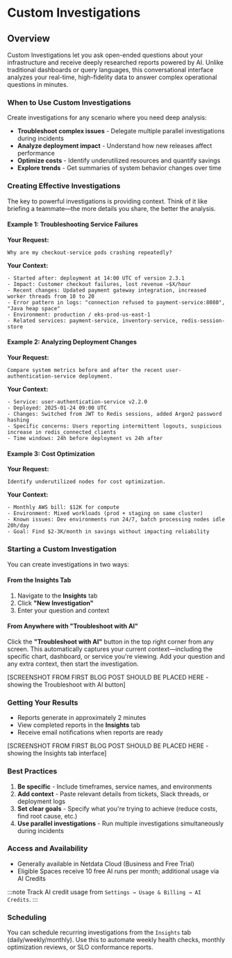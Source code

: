 # Custom Investigations

## Overview

Custom Investigations let you ask open-ended questions about your infrastructure and receive deeply researched reports powered by AI. Unlike traditional dashboards or query languages, this conversational interface analyzes your real-time, high-fidelity data to answer complex operational questions in minutes.

### When to Use Custom Investigations

Create investigations for any scenario where you need deep analysis:

- **Troubleshoot complex issues** - Delegate multiple parallel investigations during incidents
- **Analyze deployment impact** - Understand how new releases affect performance
- **Optimize costs** - Identify underutilized resources and quantify savings
- **Explore trends** - Get summaries of system behavior changes over time

### Creating Effective Investigations

The key to powerful investigations is providing context. Think of it like briefing a teammate—the more details you share, the better the analysis.

#### Example 1: Troubleshooting Service Failures

**Your Request:**

```
Why are my checkout-service pods crashing repeatedly?
```

**Your Context:**

```
- Started after: deployment at 14:00 UTC of version 2.3.1
- Impact: Customer checkout failures, lost revenue ~$X/hour
- Recent changes: Updated payment gateway integration, increased worker threads from 10 to 20
- Error pattern in logs: "connection refused to payment-service:8080", "Java heap space"
- Environment: production / eks-prod-us-east-1
- Related services: payment-service, inventory-service, redis-session-store
```

#### Example 2: Analyzing Deployment Changes

**Your Request:**

```
Compare system metrics before and after the recent user-authentication-service deployment.
```

**Your Context:**

```
- Service: user-authentication-service v2.2.0
- Deployed: 2025-01-24 09:00 UTC
- Changes: Switched from JWT to Redis sessions, added Argon2 password hashing
- Specific concerns: Users reporting intermittent logouts, suspicious increase in redis_connected_clients
- Time windows: 24h before deployment vs 24h after
```

#### Example 3: Cost Optimization

**Your Request:**

```
Identify underutilized nodes for cost optimization.
```

**Your Context:**

```
- Monthly AWS bill: $12K for compute
- Environment: Mixed workloads (prod + staging on same cluster)
- Known issues: Dev environments run 24/7, batch processing nodes idle 20h/day
- Goal: Find $2-3K/month in savings without impacting reliability
```

### Starting a Custom Investigation

You can create investigations in two ways:

#### From the Insights Tab

1. Navigate to the **Insights** tab
2. Click **"New Investigation"**
3. Enter your question and context

#### From Anywhere with "Troubleshoot with AI"

Click the **"Troubleshoot with AI"** button in the top right corner from any screen. This automatically captures your current context—including the specific chart, dashboard, or service you're viewing. Add your question and any extra context, then start the investigation.

[SCREENSHOT FROM FIRST BLOG POST SHOULD BE PLACED HERE - showing the Troubleshoot with AI button]

### Getting Your Results

- Reports generate in approximately 2 minutes
- View completed reports in the **Insights** tab
- Receive email notifications when reports are ready

[SCREENSHOT FROM FIRST BLOG POST SHOULD BE PLACED HERE - showing the Insights tab interface]

### Best Practices

1. **Be specific** - Include timeframes, service names, and environments
2. **Add context** - Paste relevant details from tickets, Slack threads, or deployment logs
3. **Set clear goals** - Specify what you're trying to achieve (reduce costs, find root cause, etc.)
4. **Use parallel investigations** - Run multiple investigations simultaneously during incidents

### Access and Availability

- Generally available in Netdata Cloud (Business and Free Trial)
- Eligible Spaces receive 10 free AI runs per month; additional usage via AI Credits

:::note
Track AI credit usage from `Settings → Usage & Billing → AI Credits`.
:::

### Scheduling

You can schedule recurring investigations from the `Insights` tab (daily/weekly/monthly). Use this to automate weekly health checks, monthly optimization reviews, or SLO conformance reports.
